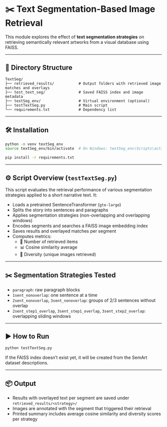 # ✂️ Text Segmentation-Based Image Retrieval

This module explores the effect of **text segmentation strategies** on retrieving semantically relevant artworks from a visual database using FAISS.

---

## 📁 Directory Structure

```
TextSeg/
├── retrieved_results/           # Output folders with retrieved image matches and overlays
├── test_text_seg/               # Saved FAISS index and image metadata
├── textSeg_env/                 # Virtual environment (optional)
├── testTextSeg.py               # Main script
└── requirements.txt             # Dependency list
```

---

## 🛠️ Installation

```bash
python -m venv textSeg_env
source textSeg_env/bin/activate  # On Windows: textSeg_env\Scripts\activate

pip install -r requirements.txt
```

---

## ⚙️ Script Overview (`testTextSeg.py`)

This script evaluates the retrieval performance of various segmentation strategies applied to a short narrative text. It:

- Loads a pretrained SentenceTransformer (`gte-large`)
- Splits the story into sentences and paragraphs
- Applies segmentation strategies (non-overlapping and overlapping windows)
- Encodes segments and searches a FAISS image embedding index
- Saves results and overlayed matches per segment
- Computes metrics:
  - 🔁 Number of retrieved items
  - 📊 Cosine similarity average
  - 🎨 Diversity (unique images retrieved)

---

## ✂️ Segmentation Strategies Tested

- `paragraph`: raw paragraph blocks
- `1sent_nonoverlap`: one sentence at a time
- `2sent_nonoverlap`, `3sent_nonoverlap`: groups of 2/3 sentences without overlap
- `2sent_step1_overlap`, `3sent_step1_overlap`, `3sent_step2_overlap`: overlapping sliding windows

---

## ▶️ How to Run

```bash
python testTextSeg.py
```

If the FAISS index doesn’t exist yet, it will be created from the SemArt dataset descriptions.

---

## 📦 Output

- Results with overlayed text per segment are saved under `retrieved_results/<strategy>/`
- Images are annotated with the segment that triggered their retrieval
- Printed summary includes average cosine similarity and diversity scores per strategy
